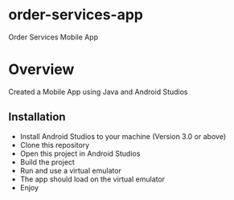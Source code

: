 # order-services-app
Order Services Mobile App

# Overview

Created a Mobile App using Java and Android Studios

## Installation

* Install Android Studios to your machine (Version 3.0 or above)
* Clone this repository
* Open this project in Android Studios
* Build the project
* Run and use a virtual emulator
* The app should load on the virtual emulator
* Enjoy
  
